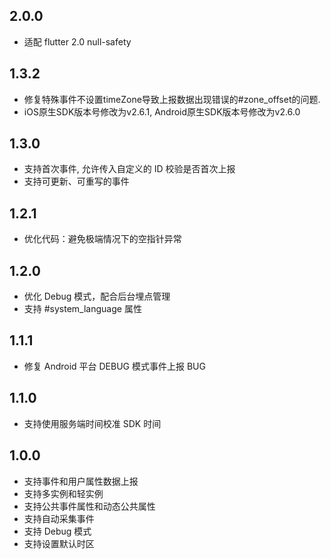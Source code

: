 ## 2.0.0
* 适配 flutter 2.0 null-safety

## 1.3.2
* 修复特殊事件不设置timeZone导致上报数据出现错误的#zone_offset的问题.
* iOS原生SDK版本号修改为v2.6.1, Android原生SDK版本号修改为v2.6.0

## 1.3.0
* 支持首次事件, 允许传入自定义的 ID 校验是否首次上报
* 支持可更新、可重写的事件

## 1.2.1
* 优化代码：避免极端情况下的空指针异常

## 1.2.0
* 优化 Debug 模式，配合后台埋点管理
* 支持 #system_language 属性

## 1.1.1
* 修复 Android 平台 DEBUG 模式事件上报 BUG

## 1.1.0
* 支持使用服务端时间校准 SDK 时间

## 1.0.0
* 支持事件和用户属性数据上报
* 支持多实例和轻实例
* 支持公共事件属性和动态公共属性
* 支持自动采集事件
* 支持 Debug 模式
* 支持设置默认时区

